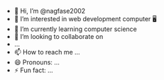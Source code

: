 - 👋 Hi, I’m @nagfase2002
- 👀 I’m interested in web development computer 🖥️
- 🌱 I’m currently learning computer science 
- 💞️ I’m looking to collaborate on
-  ...
- 📫 How to reach me ...
- 😄 Pronouns: ...
- ⚡ Fun fact: ...

<!---
nagfase2002/nagfase2002 is a ✨ special ✨ repository because its `README.md` (this file) appears on your GitHub profile.
You can click the Preview link to take a look at your changes.
--->
